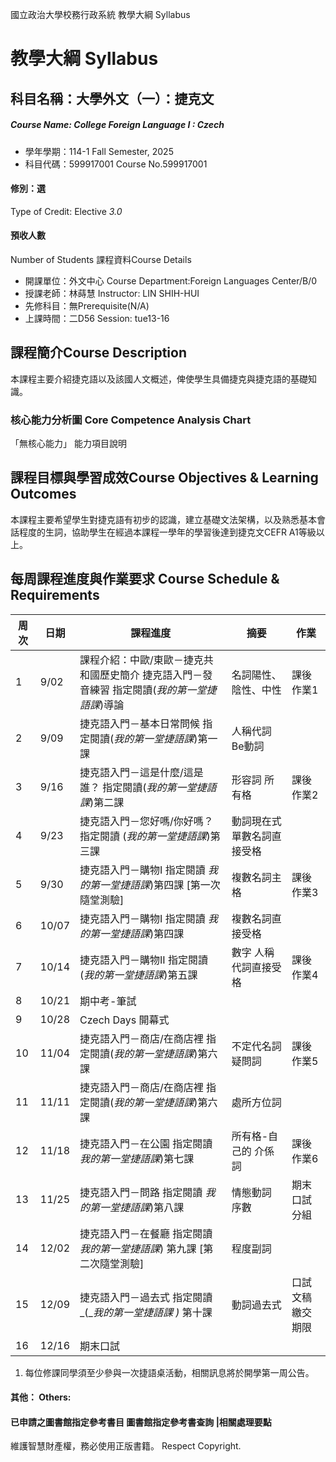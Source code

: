 國立政治大學校務行政系統 教學大綱 Syllabus
# 教學大綱 Syllabus
##  科目名稱：大學外文（一）：捷克文 
#####  Course Name: College Foreign Language I : Czech
  * 學年學期：114-1 Fall Semester, 2025 
  * 科目代碼：599917001 Course No.599917001
#### 修別：選
Type of Credit: Elective 
_3.0_
#### 預收人數
Number of Students
課程資料Course Details
  * 開課單位：外文中心 Course Department:Foreign Languages Center/B/0 
  * 授課老師：林蒔慧 Instructor: LIN SHIH-HUI 
  * 先修科目：無Prerequisite(N/A)
  * 上課時間：二D56 Session: tue13-16
##  課程簡介Course Description
本課程主要介紹捷克語以及該國人文概述，俾使學生具備捷克與捷克語的基礎知識。
###  核心能力分析圖 Core Competence Analysis Chart
「無核心能力」 
能力項目說明
##  課程目標與學習成效Course Objectives & Learning Outcomes 
本課程主要希望學生對捷克語有初步的認識，建立基礎文法架構，以及熟悉基本會話程度的生詞，協助學生在經過本課程一學年的學習後達到捷克文CEFR A1等級以上。
##  每周課程進度與作業要求 Course Schedule & Requirements
周次 |  日期 |  課程進度 |  摘要 |  作業  
---|---|---|---|---  
1 |  9/02 |  課程介紹：中歐/東歐－捷克共和國歷史簡介 捷克語入門－發音練習 指定閱讀(_我的第一堂捷語課_)導論 |  名詞陽性、陰性、中性 |  課後作業1  
2 |  9/09 |  捷克語入門－基本日常問候 指定閱讀(_我的第一堂捷語課_)第一課 |  人稱代詞 Be動詞 |   
3 |  9/16 |  捷克語入門－這是什麼/這是誰？ 指定閱讀(_我的第一堂捷語課_)第二課 |  形容詞 所有格 |  課後作業2  
4 |  9/23 |  捷克語入門－您好嗎/你好嗎？ 指定閱讀 (_我的第一堂捷語課_)第三課 |  動詞現在式 單數名詞直接受格 |   
5 |  9/30 |  捷克語入門－購物I 指定閱讀 _我的第一堂捷語課_)第四課 [第一次隨堂測驗] |  複數名詞主格 |  課後作業3  
6 |  10/07 |  捷克語入門－購物I 指定閱讀 _我的第一堂捷語課_)第四課 |  複數名詞直接受格 |   
7 |  10/14 |  捷克語入門－購物II 指定閱讀(_我的第一堂捷語課_)第五課 |  數字 人稱代詞直接受格 |  課後作業4  
8 |  10/21 |  期中考-筆試  
9 |  10/28 |  Czech Days 開幕式  
10 |  11/04 |  捷克語入門－商店/在商店裡 指定閱讀(_我的第一堂捷語課_)第六課 |  不定代名詞 疑問詞 |  課後作業5  
11 |  11/11 |  捷克語入門－商店/在商店裡 指定閱讀(_我的第一堂捷語課_)第六課 |  處所方位詞 |   
12 |  11/18 |  捷克語入門－在公園 指定閱讀 _我的第一堂捷語課_)第七課 |  所有格-自己的 介係詞 |  課後作業6  
13 |  11/25 |  捷克語入門－問路 指定閱讀 _我的第一堂捷語課_)第八課 |  情態動詞 序數 |  期末口試 分組  
14 |  12/02 |  捷克語入門－在餐廳 指定閱讀 _我的第一堂捷語課_) 第九課 [第二次隨堂測驗] |  程度副詞 |   
15 |  12/09 |  捷克語入門－過去式 指定閱讀 _(__我的第一堂捷語課_ _)_ 第十課 |  動詞過去式 |  口試文稿繳交期限  
16 |  12/16 |  期末口試  
  1. 每位修課同學須至少參與一次捷語桌活動，相關訊息將於開學第一周公告。
####  其他： Others:
####  已申請之圖書館指定參考書目  圖書館指定參考書查詢 |相關處理要點
維護智慧財產權，務必使用正版書籍。 Respect Copyright.